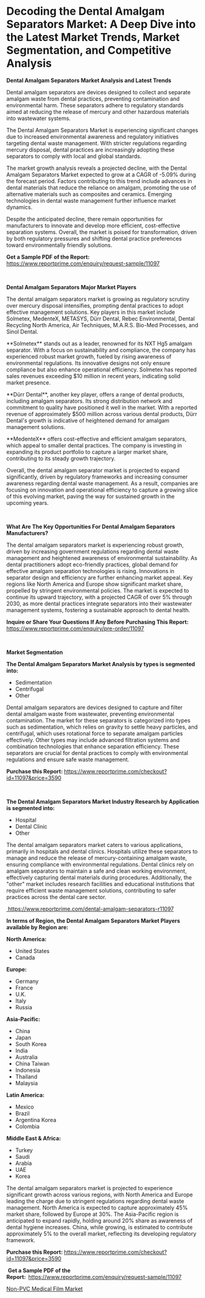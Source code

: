 <p><h1>Decoding the Dental Amalgam Separators Market: A Deep Dive into the Latest Market Trends, Market Segmentation, and Competitive Analysis</h1></p><p><strong>Dental Amalgam Separators Market Analysis and Latest Trends</strong></p>
<p><p>Dental amalgam separators are devices designed to collect and separate amalgam waste from dental practices, preventing contamination and environmental harm. These separators adhere to regulatory standards aimed at reducing the release of mercury and other hazardous materials into wastewater systems. </p><p>The Dental Amalgam Separators Market is experiencing significant changes due to increased environmental awareness and regulatory initiatives targeting dental waste management. With stricter regulations regarding mercury disposal, dental practices are increasingly adopting these separators to comply with local and global standards. </p><p>The market growth analysis reveals a projected decline, with the Dental Amalgam Separators Market expected to grow at a CAGR of -5.09% during the forecast period. Factors contributing to this trend include advances in dental materials that reduce the reliance on amalgam, promoting the use of alternative materials such as composites and ceramics. Emerging technologies in dental waste management further influence market dynamics. </p><p>Despite the anticipated decline, there remain opportunities for manufacturers to innovate and develop more efficient, cost-effective separation systems. Overall, the market is poised for transformation, driven by both regulatory pressures and shifting dental practice preferences toward environmentally friendly solutions.</p></p>
<p><strong>Get a Sample PDF of the Report:&nbsp;</strong> <a href="https://www.reportprime.com/enquiry/request-sample/11097?utm_campaign=2724&utm_medium=2&utm_source=Github&utm_content=ia&utm_term=20032025&utm_id=dental-amalgam-separators">https://www.reportprime.com/enquiry/request-sample/11097</a></p>
<p>&nbsp;</p>
<p><strong>Dental Amalgam Separators Major Market Players</strong></p>
<p><p>The dental amalgam separators market is growing as regulatory scrutiny over mercury disposal intensifies, prompting dental practices to adopt effective management solutions. Key players in this market include Solmetex, MedenteX, METASYS, Dürr Dental, Rebec Environmental, Dental Recycling North America, Air Techniques, M.A.R.S. Bio-Med Processes, and Sinol Dental.</p><p>**Solmetex** stands out as a leader, renowned for its NXT Hg5 amalgam separator. With a focus on sustainability and compliance, the company has experienced robust market growth, fueled by rising awareness of environmental regulations. Its innovative designs not only ensure compliance but also enhance operational efficiency. Solmetex has reported sales revenues exceeding $10 million in recent years, indicating solid market presence.</p><p>**Dürr Dental**, another key player, offers a range of dental products, including amalgam separators. Its strong distribution network and commitment to quality have positioned it well in the market. With a reported revenue of approximately $500 million across various dental products, Dürr Dental's growth is indicative of heightened demand for amalgam management solutions.</p><p>**MedenteX** offers cost-effective and efficient amalgam separators, which appeal to smaller dental practices. The company is investing in expanding its product portfolio to capture a larger market share, contributing to its steady growth trajectory.</p><p>Overall, the dental amalgam separator market is projected to expand significantly, driven by regulatory frameworks and increasing consumer awareness regarding dental waste management. As a result, companies are focusing on innovation and operational efficiency to capture a growing slice of this evolving market, paving the way for sustained growth in the upcoming years.</p></p>
<p>&nbsp;</p>
<p><strong>What Are The Key Opportunities For Dental Amalgam Separators Manufacturers?</strong></p>
<p><p>The dental amalgam separators market is experiencing robust growth, driven by increasing government regulations regarding dental waste management and heightened awareness of environmental sustainability. As dental practitioners adopt eco-friendly practices, global demand for effective amalgam separation technologies is rising. Innovations in separator design and efficiency are further enhancing market appeal. Key regions like North America and Europe show significant market share, propelled by stringent environmental policies. The market is expected to continue its upward trajectory, with a projected CAGR of over 5% through 2030, as more dental practices integrate separators into their wastewater management systems, fostering a sustainable approach to dental health.</p></p>
<p><strong>Inquire or Share Your Questions If Any Before Purchasing This Report:</strong> <a href="https://www.reportprime.com/enquiry/pre-order/11097?utm_campaign=2724&utm_medium=2&utm_source=Github&utm_content=ia&utm_term=20032025&utm_id=dental-amalgam-separators">https://www.reportprime.com/enquiry/pre-order/11097</a></p>
<p>&nbsp;</p>
<p><strong>Market Segmentation</strong></p>
<p><strong>The Dental Amalgam Separators Market Analysis by types is segmented into:</strong></p>
<p><ul><li>Sedimentation</li><li>Centrifugal</li><li>Other</li></ul></p>
<p><p>Dental amalgam separators are devices designed to capture and filter dental amalgam waste from wastewater, preventing environmental contamination. The market for these separators is categorized into types such as sedimentation, which relies on gravity to settle heavy particles, and centrifugal, which uses rotational force to separate amalgam particles effectively. Other types may include advanced filtration systems and combination technologies that enhance separation efficiency. These separators are crucial for dental practices to comply with environmental regulations and ensure safe waste management.</p></p>
<p><strong>Purchase this Report:&nbsp;</strong><a href="https://www.reportprime.com/checkout?id=11097&price=3590&utm_campaign=2724&utm_medium=2&utm_source=Github&utm_content=ia&utm_term=20032025&utm_id=dental-amalgam-separators">https://www.reportprime.com/checkout?id=11097&price=3590</a></p>
<p>&nbsp;</p>
<p><strong>The Dental Amalgam Separators Market Industry Research by Application is segmented into:</strong></p>
<p><ul><li>Hospital</li><li>Dental Clinic</li><li>Other</li></ul></p>
<p><p>The dental amalgam separators market caters to various applications, primarily in hospitals and dental clinics. Hospitals utilize these separators to manage and reduce the release of mercury-containing amalgam waste, ensuring compliance with environmental regulations. Dental clinics rely on amalgam separators to maintain a safe and clean working environment, effectively capturing dental materials during procedures. Additionally, the "other" market includes research facilities and educational institutions that require efficient waste management solutions, contributing to safer practices across the dental care sector.</p></p>
<p><a href="https://www.reportprime.com/dental-amalgam-separators-r11097?utm_campaign=2724&utm_medium=2&utm_source=Github&utm_content=ia&utm_term=20032025&utm_id=dental-amalgam-separators">&nbsp;https://www.reportprime.com/dental-amalgam-separators-r11097</a></p>
<p><strong>In terms of Region, the Dental Amalgam Separators Market Players available by Region are:</strong></p>
<p>
    <p> <strong> North America: </strong>
        <ul>
            <li>United States</li>
            <li>Canada</li>
        </ul>
        </p> 
    <p> <strong> Europe: </strong>
        <ul>
            <li>Germany</li>
            <li>France</li>
            <li>U.K.</li>
            <li>Italy</li>
            <li>Russia</li>
        </ul>
        </p> 
    <p> <strong> Asia-Pacific: </strong>
        <ul>
            <li>China</li>
            <li>Japan</li>
            <li>South Korea</li>
            <li>India</li>
            <li>Australia</li>
            <li>China Taiwan</li>
            <li>Indonesia</li>
            <li>Thailand</li>
            <li>Malaysia</li>
        </ul>
        </p> 
    <p> <strong> Latin America: </strong>
        <ul>
            <li>Mexico</li>
            <li>Brazil</li>
            <li>Argentina Korea</li>
            <li>Colombia</li>
        </ul>
        </p> 
    <p> <strong> Middle East & Africa: </strong>
        <ul>
            <li>Turkey</li>
            <li>Saudi</li>
            <li>Arabia</li>
            <li>UAE</li>
            <li>Korea</li>
        </ul>
    </p>
    </p>
<p><p>The dental amalgam separators market is projected to experience significant growth across various regions, with North America and Europe leading the charge due to stringent regulations regarding dental waste management. North America is expected to capture approximately 45% market share, followed by Europe at 30%. The Asia-Pacific region is anticipated to expand rapidly, holding around 20% share as awareness of dental hygiene increases. China, while growing, is estimated to contribute approximately 5% to the overall market, reflecting its developing regulatory framework.</p></p>
<p><strong>Purchase this Report: </strong><a href="https://www.reportprime.com/checkout?id=11097&price=3590&utm_campaign=2724&utm_medium=2&utm_source=Github&utm_content=ia&utm_term=20032025&utm_id=dental-amalgam-separators">https://www.reportprime.com/checkout?id=11097&price=3590</a></p>
<p>&nbsp;<strong>Get a Sample PDF of the Report:&nbsp;&nbsp;</strong><a href="https://www.reportprime.com/enquiry/request-sample/11097?utm_campaign=2724&utm_medium=2&utm_source=Github&utm_content=ia&utm_term=20032025&utm_id=dental-amalgam-separators">https://www.reportprime.com/enquiry/request-sample/11097</a></p>
<p><strong></strong></p>
<p><p><a href="https://github.com/waverlyam689/Market-Research-Report-List-1/blob/main/non-pvc-medical-film-market.md?utm_campaign=2724&utm_medium=2&utm_source=Github&utm_content=ia&utm_term=20032025&utm_id=dental-amalgam-separators">Non-PVC Medical Film Market</a></p></p>